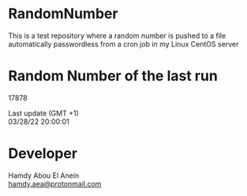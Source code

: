 # RandomNumber    
This is a test repository where a random number is pushed to a file automatically passwordless from a cron job in my Linux CentOS server    
# Random Number of the last run   
17878
      
Last update (GMT +1)    
03/28/22 20:00:01
# Developer    
Hamdy Abou El Anein   
hamdy.aea@protonmail.com
